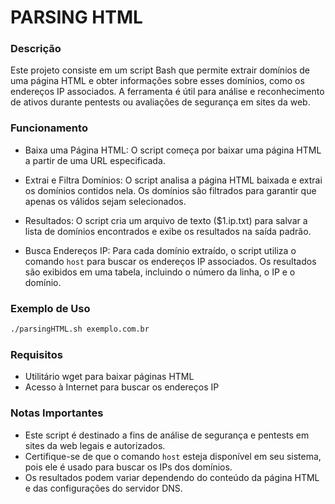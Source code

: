 # PARSING HTML

### Descrição

Este projeto consiste em um script Bash que permite extrair domínios de uma página HTML e obter informações sobre esses domínios, como os endereços IP associados. A ferramenta é útil para análise e reconhecimento de ativos durante pentests ou avaliações de segurança em sites da web.

### Funcionamento

  * Baixa uma Página HTML: O script começa por baixar uma página HTML a partir de uma URL especificada.

  * Extrai e Filtra Domínios: O script analisa a página HTML baixada e extrai os domínios contidos nela. Os domínios são filtrados para garantir que apenas os válidos sejam selecionados.

  * Resultados: O script cria um arquivo de texto ($1.ip.txt) para salvar a lista de domínios encontrados e exibe os resultados na saída padrão.

  * Busca Endereços IP: Para cada domínio extraído, o script utiliza o comando ```host``` para buscar os endereços IP associados. Os resultados são exibidos em uma tabela, incluindo o número da linha, o IP e o domínio.

### Exemplo de Uso

~~~bash
./parsingHTML.sh exemplo.com.br
~~~

### Requisitos

  * Utilitário wget para baixar páginas HTML
  * Acesso à Internet para buscar os endereços IP
    
### Notas Importantes

  * Este script é destinado a fins de análise de segurança e pentests em sites da web legais e autorizados.
  * Certifique-se de que o comando ```host``` esteja disponível em seu sistema, pois ele é usado para buscar os IPs dos domínios.
  * Os resultados podem variar dependendo do conteúdo da página HTML e das configurações do servidor DNS.


